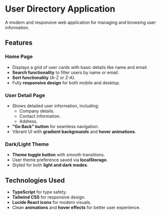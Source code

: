 # User Directory Application

A modern and responsive web application for managing and browsing user information.

## Features

### Home Page
- Displays a grid of user cards with basic details like name and email.
- **Search functionality** to filter users by name or email.
- **Sort functionality** (A-Z or Z-A).
- Fully **responsive design** for both mobile and desktop.

### User Detail Page
- Shows detailed user information, including:
  - Company details.
  - Contact information.
  - Address.
- **"Go Back" button** for seamless navigation.
- Vibrant UI with **gradient backgrounds** and **hover animations**.

### Dark/Light Theme
- **Theme toggle button** with smooth transitions.
- User theme preference saved via **localStorage**.
- Styled for both **light and dark modes**.

## Technologies Used
- **TypeScript** for type safety.
- **Tailwind CSS** for responsive design.
- **Lucide React icons** for modern visuals.
- Clean **animations** and **hover effects** for better user experience.

